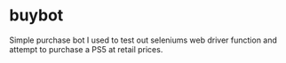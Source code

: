 # buybot
Simple purchase bot I used to test out seleniums web driver function and attempt to purchase a PS5 at retail prices.
